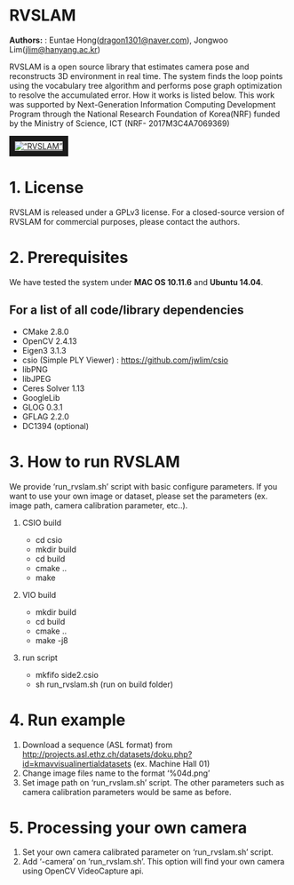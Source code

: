 # RVSLAM
**Authors:**  : Euntae Hong(dragon1301@naver.com), Jongwoo Lim(jlim@hanyang.ac.kr)

RVSLAM is a open source library that estimates camera pose and reconstructs 3D environment in real time. The system finds the loop points using the vocabulary tree algorithm and performs pose graph optimization to resolve the accumulated error. How it works is listed below. This work was supported by Next-Generation Information Computing Development Program through the National Research Foundation of Korea(NRF) funded by the Ministry of Science, ICT (NRF- 2017M3C4A7069369)

<a href="https://youtu.be/HNxaDOEJj_8" target="_blank"><img src='http://drive.google.com/uc?export=view&id=1Y1Os2O9k3eYeIVD67faLlLZrJWHotGQj' alt=“RVSLAM” border="10" /></a>

# 1. License
RVSLAM is released under a GPLv3 license. 
For a closed-source version of RVSLAM for commercial purposes, please contact the authors.

# 2. Prerequisites
We have tested the system under **MAC OS 10.11.6** and **Ubuntu 14.04**.


## For a list of all code/library dependencies
 - CMake 2.8.0
 - OpenCV 2.4.13
 - Eigen3 3.1.3
 - csio (Simple PLY Viewer) : https://github.com/jwlim/csio
 - libPNG
 - libJPEG
 - Ceres Solver 1.13
 - GoogleLib
  - GLOG 0.3.1
  - GFLAG 2.2.0
 - DC1394 (optional)

# 3. How to run RVSLAM 
We provide ‘run_rvslam.sh’ script with basic configure parameters.
If you want to use your own image or dataset, please set the parameters (ex. image path, camera calibration parameter, etc..).

 1. CSIO build
    - cd csio
    - mkdir build
    - cd build
    - cmake ..
    - make

 2. VIO build
    - mkdir build
    - cd build
    - cmake ..
    - make -j8

 3. run script
    - mkfifo side2.csio
    - sh run_rvslam.sh (run on build folder)

# 4. Run example
 1. Download a sequence (ASL format) from http://projects.asl.ethz.ch/datasets/doku.php?id=kmavvisualinertialdatasets (ex. Machine Hall 01)
 2. Change image files name to the format ‘%04d.png’
 3. Set image path on ‘run_rvslam.sh’ script. The other parameters such as camera calibration parameters would be same as before.

# 5. Processing your own camera
 1. Set your own camera calibrated parameter on ‘run_rvslam.sh’ script.
 2. Add ‘-camera’ on ‘run_rvslam.sh’. This option will find your own camera using OpenCV VideoCapture api.